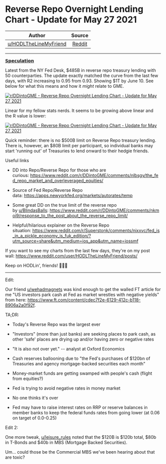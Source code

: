 Reverse Repo Overnight Lending Chart - Update for May 27 2021
=============================================================

| Author       | Source       | 
| :-------------: |:-------------:|
|  [u/HODLTheLineMyFriend](https://www.reddit.com/user/HODLTheLineMyFriend/) | [Reddit](https://www.reddit.com/r/DDintoGME/comments/nmcn1e/reverse_repo_overnight_lending_chart_update_for/) | 

---

[𝗦𝗽𝗲𝗰𝘂𝗹𝗮𝘁𝗶𝗼𝗻](https://www.reddit.com/r/DDintoGME/search?q=flair_name%3A%22%F0%9D%97%A6%F0%9D%97%BD%F0%9D%97%B2%F0%9D%97%B0%F0%9D%98%82%F0%9D%97%B9%F0%9D%97%AE%F0%9D%98%81%F0%9D%97%B6%F0%9D%97%BC%F0%9D%97%BB%22&restrict_sr=1)

Latest from the NY Fed Desk, $485B in reverse repo treasury lending with 50 counterparties. The update exactly matched the curve from the last few days, with R2 increasing to 0.95 from 0.93. Showing $1T by June 10. See below for what this means and how it *might* relate to GME.

[![r/DDintoGME - Reverse Repo Overnight Lending Chart - Update for May 27 2021](https://preview.redd.it/7yrdd6mt5p171.png?width=876&format=png&auto=webp&s=e61e95b77a74d17fc138011d611e229e92193a95)](https://preview.redd.it/7yrdd6mt5p171.png?width=876&format=png&auto=webp&s=e61e95b77a74d17fc138011d611e229e92193a95)

Linear for my fellow stats nerds. It seems to be growing above linear and the R value is lower:

[![r/DDintoGME - Reverse Repo Overnight Lending Chart - Update for May 27 2021](https://preview.redd.it/ltohauch6p171.png?width=877&format=png&auto=webp&s=09b31ca90bd08461f4a03024b7153d8593d00935)](https://preview.redd.it/ltohauch6p171.png?width=877&format=png&auto=webp&s=09b31ca90bd08461f4a03024b7153d8593d00935)

Quick reminder: there is no $500B limit on Reverse Repo treasury lending. There is, however, an $80B limit per participant, so individual banks may start 'running out' of Treasuries to lend onward to their hedgie friends.

Useful links

-   DD into Repo/Reverse Repo for those who are curious: <https://www.reddit.com/r/DDintoGME/comments/nlbsgy/the_fed_repo_market_and_overleveraged_equities/>

-   Source of Fed Repo/Reverse Repo data: <https://apps.newyorkfed.org/markets/autorates/temp>

-   Some great DD on the true limit of the reverse repo by [u/BlindasBalls](https://www.reddit.com/u/BlindasBalls/): <https://www.reddit.com/r/DDintoGME/comments/nkmoi9/response_to_the_post_about_the_reverse_repo_limit/>

-   Helpful/hilarious explainer on the Reverse Repo situation: <https://www.reddit.com/r/Superstonk/comments/nixxvc/fed_is_in_a_pickle_economy_is_fuk_edition/?utm_source=share&utm_medium=ios_app&utm_name=iossmf>

If you want to see my charts from the last few days, they're on my post wall: <https://www.reddit.com/user/HODLTheLineMyFriend/posts/>

Keep on HODLin', friends! 🚀🚀🚀

-----

Edit:

Our friend [u/wehadmagnets](https://www.reddit.com/u/wehadmagnets/) was kind enough to get the walled FT article for me "US investors park cash at Fed as market wrestles with negative yields" from here: <https://www.ft.com/content/cdec7f2e-6129-412c-b118-8906a2a0f92f>.

TA;DR:

-   Today's Reverse Repo was the largest ever

-   "Investors" (more than just banks) are seeking places to park cash, as other 'safe' places are drying up and/or having zero or negative rates

-   "It is also not over yet." -- analyst at Oxford Economics

-   Cash reserves ballooning due to "the Fed's purchases of $120bn of Treasuries and agency mortgage-backed securities each month"

-   Money-market funds are getting swamped with people's cash (<speculation>flight from equities?</speculation>)

-   Fed is trying to avoid negative rates in money market

-   No one thinks it's over

-   Fed may have to raise interest rates on RRP or reserve balances in member banks to keep the federal funds rates from going lower (at 0.06 on target of 0.0-0.25)

Edit 2:

One more tweak, [u/leisure_rules](https://www.reddit.com/u/leisure_rules/) noted that the $120B is $120b total, $80b in T-Bonds and $40b in MBS (Mortgage Backed Securities).

Um... could those be the Commercial MBS we've been hearing about that are toxic?

